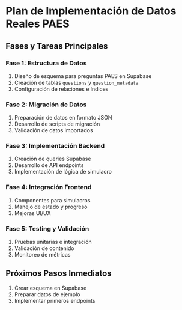 # Plan de Implementación de Datos Reales PAES

## Fases y Tareas Principales

### Fase 1: Estructura de Datos
1. Diseño de esquema para preguntas PAES en Supabase
2. Creación de tablas `questions` y `question_metadata`
3. Configuración de relaciones e índices

### Fase 2: Migración de Datos
1. Preparación de datos en formato JSON
2. Desarrollo de scripts de migración
3. Validación de datos importados

### Fase 3: Implementación Backend
1. Creación de queries Supabase
2. Desarrollo de API endpoints
3. Implementación de lógica de simulacro

### Fase 4: Integración Frontend
1. Componentes para simulacros
2. Manejo de estado y progreso
3. Mejoras UI/UX

### Fase 5: Testing y Validación
1. Pruebas unitarias e integración
2. Validación de contenido
3. Monitoreo de métricas

## Próximos Pasos Inmediatos
1. Crear esquema en Supabase
2. Preparar datos de ejemplo
3. Implementar primeros endpoints
